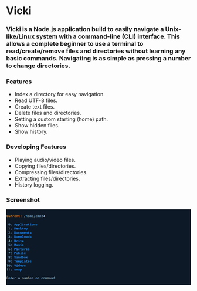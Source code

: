 # Vicki

### Vicki is a Node.js application build to easily navigate a Unix-like/Linux system with a command-line (CLI) interface. This allows a complete beginner to use a terminal to read/create/remove files and directories without learning any basic commands. Navigating is as simple as pressing a number to change directories.

### Features
- Index a directory for easy navigation.
- Read UTF-8 files.
- Create text files.
- Delete files and directories.
- Setting a custom starting (home) path.
- Show hidden files.
- Show history.

### Developing Features
- Playing audio/video files.
- Copying files/directories.
- Compressing files/directories.
- Extracting files/directories.
- History logging.

### Screenshot

![](./assets/img/screenshot.png)
